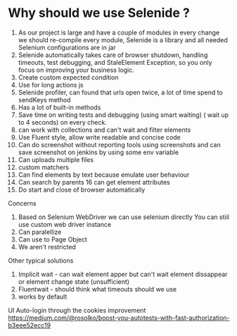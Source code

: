 # Why should we use Selenide ?

1. As our project is large and have a couple of modules in every change we should re-compile every module,
Selenide is a library and all needed Selenium configurations are in jar
2. Selenide automatically takes care of browser shutdown, handling timeouts, test debugging, and StaleElement Exception, so you only focus on improving your business logic.
3. Create custom expected condition
4. Use for long actions js
5. Selenide profiler, can found that urls open twice, a lot of time spend to sendKeys method
6. Has a lot of built-in methods
8. Save time on writing tests and debugging (using smart waiting) ( wait up to 4 seconds) on every check.
9. can work with collections and can't wait and filter elements
10. Use Fluent style, allow write readable and concise code
11. Can do screenshot without reporting tools using screenshots and can save screenshot on jenkins by using some env variable
12. Can uploads multiple files
13. custom matchers
14. Can find elements by text because emulate user behaviour
15. Can search by parents
16 can get element attributes
17. Do start and close of browser automatically


Concerns
1. Based on Selenium WebDriver
we can use selenium directly
You can stiil use custom web driver instance
2. Can paralellize
3. Can use to Page Object
4. We aren't restricted

Other typical solutions
1. Implicit wait - can wait element apper but can't wait element dissappear or element change state (unsufficient) 
2. Fluentwait - should think what timeouts should we use
3. works by default

UI Auto-login through the cookies improvement
https://medium.com/@rosolko/boost-you-autotests-with-fast-authorization-b3eee52ecc19

